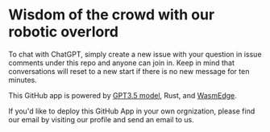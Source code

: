 # Wisdom of the crowd with our robotic overlord

To chat with ChatGPT, simply create a new issue with your question in issue comments under this repo and anyone can join in. Keep in mind that conversations will reset to a new start if there is no new message for ten minutes.

This GitHub app is powered by [GPT3.5 model](https://openai.com/blog/introducing-chatgpt-and-whisper-apis), Rust, and [WasmEdge](https://github.com/WasmEdge/WasmEdge).


If you'd like to deploy this GitHub App in your own orgnization, please find our email by visiting our profile and send an email to us.
